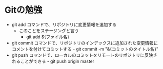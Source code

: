 # Gitの勉強
- git add コマンドで、リポジトリに変更情報を追加する
    - このことをステージングと言う
      - git add ${ファイル名}
- git commit コマンドで、リポジトリのインデックスに追加された変更情報にコメントを付けてコミットする
      - git commit -m "&{コミットのタイトル名}"
- git push コマンドで、ローカルのコミットをリモートのリポジトリに反映されることができる
      - git push origin master
